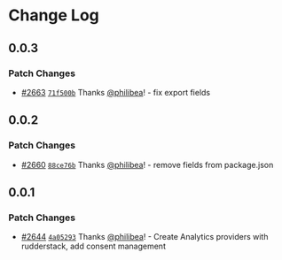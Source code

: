 # Change Log

## 0.0.3

### Patch Changes

- [#2663](https://github.com/scaleway/scaleway-lib/pull/2663) [`71f500b`](https://github.com/scaleway/scaleway-lib/commit/71f500b3c86eba65a56cd57a695c2ee063a2628f) Thanks [@philibea](https://github.com/philibea)! - fix export fields

## 0.0.2

### Patch Changes

- [#2660](https://github.com/scaleway/scaleway-lib/pull/2660) [`88ce76b`](https://github.com/scaleway/scaleway-lib/commit/88ce76b69d70797ea791edac61155a0406067473) Thanks [@philibea](https://github.com/philibea)! - remove fields from package.json

## 0.0.1

### Patch Changes

- [#2644](https://github.com/scaleway/scaleway-lib/pull/2644) [`4a05293`](https://github.com/scaleway/scaleway-lib/commit/4a05293afe6f2e6b719c2767f32fc8b328477c62) Thanks [@philibea](https://github.com/philibea)! - Create Analytics providers with rudderstack, add consent management
